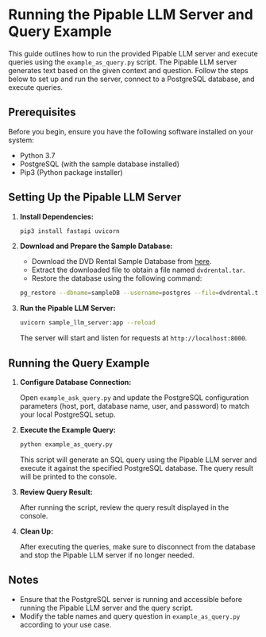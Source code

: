 # Running the Pipable LLM Server and Query Example

This guide outlines how to run the provided Pipable LLM server and execute queries using the `example_as_query.py` script. The Pipable LLM server generates text based on the given context and question. Follow the steps below to set up and run the server, connect to a PostgreSQL database, and execute queries.

## Prerequisites

Before you begin, ensure you have the following software installed on your system:

- Python 3.7
- PostgreSQL (with the sample database installed)
- Pip3 (Python package installer)

## Setting Up the Pipable LLM Server

1. **Install Dependencies:**

    ```bash
    pip3 install fastapi uvicorn
    ```

2. **Download and Prepare the Sample Database:**

   - Download the DVD Rental Sample Database from [here](https://www.postgresqltutorial.com/wp-content/uploads/2019/05/dvdrental.zip).
   - Extract the downloaded file to obtain a file named `dvdrental.tar`.
   - Restore the database using the following command:

    ```bash
    pg_restore --dbname=sampleDB --username=postgres --file=dvdrental.tar
    ```

3. **Run the Pipable LLM Server:**

    ```bash
    uvicorn sample_llm_server:app --reload
    ```

   The server will start and listen for requests at `http://localhost:8000`.

## Running the Query Example

1. **Configure Database Connection:**

   Open `example_ask_query.py` and update the PostgreSQL configuration parameters (host, port, database name, user, and password) to match your local PostgreSQL setup.

2. **Execute the Example Query:**

    ```bash
    python example_as_query.py
    ```

    This script will generate an SQL query using the Pipable LLM server and execute it against the specified PostgreSQL database. The query result will be printed to the console.

3. **Review Query Result:**

   After running the script, review the query result displayed in the console.

4. **Clean Up:**

   After executing the queries, make sure to disconnect from the database and stop the Pipable LLM server if no longer needed.

## Notes

- Ensure that the PostgreSQL server is running and accessible before running the Pipable LLM server and the query script.
- Modify the table names and query question in `example_as_query.py` according to your use case.